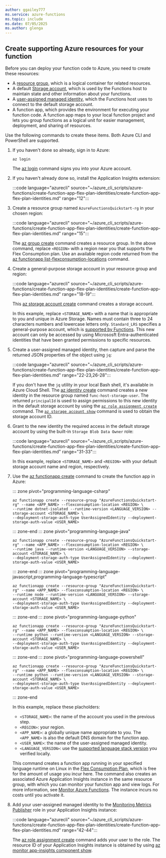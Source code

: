 ```yaml
---
author: ggailey777
ms.service: azure-functions
ms.topic: include
ms.date: 07/05/2025
ms.author: glenga
---
```


## Create supporting Azure resources for your function

Before you can deploy your function code to Azure, you need to create these resources:

- A [resource group](../articles/azure-resource-manager/management/overview.md), which is a logical container for related resources.
- A default [Storage account](../articles/storage/common/storage-account-create.md), which is used by the Functions host to maintain state and other information about your functions. 
- A [user-assigned managed identity](/azure/active-directory/managed-identities-azure-resources/overview), which the Functions host uses to connect to the default storage account.
- A function app, which provides the environment for executing your function code. A function app maps to your local function project and lets you group functions as a logical unit for easier management, deployment, and sharing of resources.

Use the following commands to create these items. Both Azure CLI and PowerShell are supported.

1. If you haven't done so already, sign in to Azure:

    <!---Replace the PowerShell examples after we get the Flex support in the Functions cmdlets. 
    ### [Azure CLI](#tab/azure-cli)-->

    ```azurecli
    az login
    ```

    The [az login](/cli/azure/reference-index#az-login) command signs you into your Azure account.
    <!---
    ### [Azure PowerShell](#tab/azure-powershell) 
    ```azurepowershell
    Connect-AzAccount
    ```

    The [Connect-AzAccount](/powershell/module/az.accounts/connect-azaccount) cmdlet signs you into your Azure account.

    ---
    -->

1. If you haven't already done so, install the Application Insights extension:

    :::code language="azurecli" source="~/azure_cli_scripts/azure-functions/create-function-app-flex-plan-identities/create-function-app-flex-plan-identities.md" range="12":::

1. Create a resource group named `AzureFunctionsQuickstart-rg` in your chosen region:
    <!---
    ### [Azure CLI](#tab/azure-cli)-->
    
    :::code language="azurecli" source="~/azure_cli_scripts/azure-functions/create-function-app-flex-plan-identities/create-function-app-flex-plan-identities.md" range="15":::
 
    The [az group create](/cli/azure/group#az-group-create) command creates a resource group. In the above command, replace `<REGION>` with a region near you that supports the Flex Consumption plan. Use an available region code returned from the [az functionapp list-flexconsumption-locations](/cli/azure/functionapp#az-functionapp-list-flexconsumption-locations) command.
    <!---
    ### [Azure PowerShell](#tab/azure-powershell)

    ```azurepowershell
    New-AzResourceGroup -Name AzureFunctionsQuickstart-rg -Location <REGION>
    ```

    The [New-AzResourceGroup](/powershell/module/az.resources/new-azresourcegroup) command creates a resource group. You generally create your resource group and resources in a region near you, using an available region returned from the [Get-AzLocation](/powershell/module/az.resources/get-azlocation) cmdlet.

    ---
    -->

1. Create a general-purpose storage account in your resource group and region:
    <!---
    ### [Azure CLI](#tab/azure-cli)
    -->
    :::code language="azurecli" source="~/azure_cli_scripts/azure-functions/create-function-app-flex-plan-identities/create-function-app-flex-plan-identities.md" range="18-19":::

    This [az storage account create](/cli/azure/storage/account#az-storage-account-create) command creates a storage account. 
    <!---
    ### [Azure PowerShell](#tab/azure-powershell)

    ```azurepowershell
    New-AzStorageAccount -ResourceGroupName AzureFunctionsQuickstart-rg -Name <STORAGE_NAME> -SkuName Standard_LRS -Location <REGION> -AllowBlobPublicAccess $false
    ```

    The [New-AzStorageAccount](/powershell/module/az.storage/new-azstorageaccount) cmdlet creates the storage account.

    ---
    -->

    In this example, replace `<STORAGE_NAME>` with a name that is appropriate to you and unique in Azure Storage. Names must contain three to 24 characters numbers and lowercase letters only. `Standard_LRS` specifies a general-purpose account, which is [supported by Functions](../articles/azure-functions/storage-considerations.md#storage-account-requirements). This new account can only be accessed by using Micrososft Entra-authenticated identities that have been granted permissions to specific resources. 

1. Create a user-assigned managed identity, then capture and parse the returned JSON properties of the object using `jq`: 

    :::code language="azurecli" source="~/azure_cli_scripts/azure-functions/create-function-app-flex-plan-identities/create-function-app-flex-plan-identities.md" range="22-23,26-28":::

    If you don't have the `jq` utility in your local Bash shell, it's available in Azure Cloud Shell. The [az identity create](/cli/azure/identity#az-identity-create) command creates a new identity in the resource group named `func-host-storage-user`. The returned `principalId` is used to assign permissions to this new identity in the default storage account by using the [`az role assignment create`](/cli/azure/role/assignment#az-role-assignment-create) command. The [`az storage account show`](/cli/azure/storage/account#az-storage-account-show) command is used to obtain the storage account ID. 

1. Grant to the new identity the required access in the default storage account by using the built-in `Storage Blob Data Owner` role:

    :::code language="azurecli" source="~/azure_cli_scripts/azure-functions/create-function-app-flex-plan-identities/create-function-app-flex-plan-identities.md" range="31-33":::

    In this example, replace `<STORAGE_NAME>` and `<REGION>` with your default storage account name and region, respectively. 

1. Use the [az functionapp create](/cli/azure/functionapp#az-functionapp-create) command to create the function app in Azure:
    <!---Replace tabs when PowerShell cmdlets support Flex Consumption plans.
    ### [Azure CLI](#tab/azure-cli)
    -->
    ::: zone pivot="programming-language-csharp"
    ```azurecli
    az functionapp create --resource-group "AzureFunctionsQuickstart-rg" --name <APP_NAME> --flexconsumption-location <REGION> \
    --runtime dotnet-isolated --runtime-version <LANGUAGE_VERSION> --storage-account <STORAGE_NAME> \
    --deployment-storage-auth-type UserAssignedIdentity --deployment-storage-auth-value <USER_NAME>
    ```
    ::: zone-end
    ::: zone pivot="programming-language-java" 
    ```azurecli
    az functionapp create --resource-group "AzureFunctionsQuickstart-rg" --name <APP_NAME> --flexconsumption-location <REGION> \
    --runtime java --runtime-version <LANGUAGE_VERSION> --storage-account <STORAGE_NAME> \
    --deployment-storage-auth-type UserAssignedIdentity --deployment-storage-auth-value <USER_NAME>
    ```
    ::: zone-end
    ::: zone pivot="programming-language-javascript,programming-language-typescript" 
    ```azurecli
    az functionapp create --resource-group "AzureFunctionsQuickstart-rg" --name <APP_NAME> --flexconsumption-location <REGION> \
    --runtime node --runtime-version <LANGUAGE_VERSION> --storage-account <STORAGE_NAME> \
    --deployment-storage-auth-type UserAssignedIdentity --deployment-storage-auth-value <USER_NAME>
    ```
    ::: zone-end
    ::: zone pivot="programming-language-python" 
    ```azurecli
    az functionapp create --resource-group "AzureFunctionsQuickstart-rg" --name <APP_NAME> --flexconsumption-location <REGION> \
    --runtime python --runtime-version <LANGUAGE_VERSION> --storage-account <STORAGE_NAME> \
    --deployment-storage-auth-type UserAssignedIdentity --deployment-storage-auth-value <USER_NAME>
    ```
    ::: zone-end
    ::: zone pivot="programming-language-powershell" 
    ```azurecli
    az functionapp create --resource-group "AzureFunctionsQuickstart-rg" --name <APP_NAME> --flexconsumption-location <REGION> \
    --runtime python --runtime-version <LANGUAGE_VERSION> --storage-account <STORAGE_NAME> \
    --deployment-storage-auth-type UserAssignedIdentity --deployment-storage-auth-value <USER_NAME>
    ```
    ::: zone-end
    <!---
    ### [Azure PowerShell](#tab/azure-powershell)

    ```azurepowershell
    New-AzFunctionApp -Name <APP_NAME> -ResourceGroupName AzureFunctionsQuickstart-rg -StorageAccount <STORAGE_NAME> -Runtime dotnet-isolated -FunctionsVersion 4 -Location '<REGION>'
    ```

    The [New-AzFunctionApp](/powershell/module/az.functions/new-azfunctionapp) cmdlet creates the function app in Azure.

    ---
    -->
    In this example, replace these placholders:

    + `<STORAGE_NAME>`: the name of the account you used in the previous step.
    + `<REGION>`: your region. 
    + `<APP_NAME>`: a globally unique name appropriate to you. The `<APP_NAME>` is also the default DNS domain for the function app.
    + `<USER_NAME>`: the name of the user-assigned managed identity.
    + `<LANGUAGE_VERSION>`: use the [supported language stack version](../articles/azure-functions/supported-languages.md) you verified locally.

    This command creates a function app running in your specified language runtime on Linux in the [Flex Consumption Plan](../articles/azure-functions/flex-consumption-plan.md), which is free for the amount of usage you incur here. The command also creates an associated Azure Application Insights instance in the same resource group, with which you can monitor your function app and view logs. For more information, see [Monitor Azure Functions](../articles/azure-functions/functions-monitoring.md). The instance incurs no costs until you activate it.

1. Add your user-assigned managed identity to the [Monitoring Metrics Publisher](../articles/role-based-access-control/built-in-roles/monitor.md#monitoring-metrics-publisher) role in your Application Insights instance:

    :::code language="azurecli" source="~/azure_cli_scripts/azure-functions/create-function-app-flex-plan-identities/create-function-app-flex-plan-identities.md" range="42-44":::

    The [az role assignment create](/cli/azure/role/assignment#az-role-assignment-create) command adds your user to the role. The resource ID of your Application Insights instance is obtained by using [az monitor app-insights component show](/cli/azure/monitor/app-insights/component#az-monitor-app-insights-component-show).
